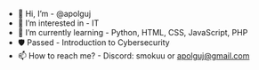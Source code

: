 - 👋 Hi, I’m - @apolguj
- 👀 I’m interested in - IT
- 🌱 I’m currently learning - Python, HTML, CSS, JavaScript, PHP
- 🛡️ Passed - Introduction to Cybersecurity
- 📫 How to reach me? - Discord: smokuu or apolguj@gmail.com
